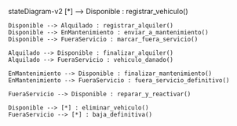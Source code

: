 stateDiagram-v2
    [*] --> Disponible : registrar_vehiculo()

    Disponible --> Alquilado : registrar_alquiler()
    Disponible --> EnMantenimiento : enviar_a_mantenimiento()
    Disponible --> FueraServicio : marcar_fuera_servicio()

    Alquilado --> Disponible : finalizar_alquiler()
    Alquilado --> FueraServicio : vehiculo_danado()

    EnMantenimiento --> Disponible : finalizar_mantenimiento()
    EnMantenimiento --> FueraServicio : fuera_servicio_definitivo()

    FueraServicio --> Disponible : reparar_y_reactivar()

    Disponible --> [*] : eliminar_vehiculo()
    FueraServicio --> [*] : baja_definitiva()

